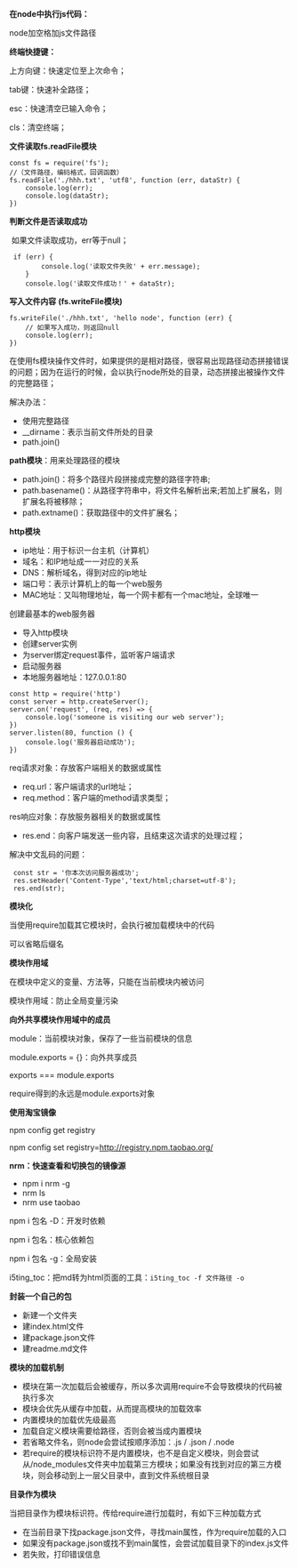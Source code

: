 **在node中执行js代码：**

node加空格加js文件路径

**终端快捷键：**

上方向键：快速定位至上次命令；

tab键：快速补全路径；

esc：快速清空已输入命令；

cls：清空终端；

**文件读取fs.readFile模块**

``` 
const fs = require('fs');
//（文件路径，编码格式，回调函数）
fs.readFile('./hhh.txt', 'utf8', function (err, dataStr) {
    console.log(err);
    console.log(dataStr);
})
```

**判断文件是否读取成功**

​	如果文件读取成功，err等于null；

``` 
 if (err) {
        console.log('读取文件失败' + err.message);
    }
    console.log('读取文件成功！' + dataStr);
```

**写入文件内容** **(fs.writeFile模块)**

``` 
fs.writeFile('./hhh.txt', 'hello node', function (err) {
    // 如果写入成功，则返回null
    console.log(err);
})
```

在使用fs模块操作文件时，如果提供的是相对路径，很容易出现路径动态拼接错误的问题；因为在运行的时候，会以执行node所处的目录，动态拼接出被操作文件的完整路径；

解决办法：

- 使用完整路径
- __dirname：表示当前文件所处的目录
- path.join()

**path模块**：用来处理路径的模块

- path.join()：将多个路径片段拼接成完整的路径字符串;
- path.basename()：从路径字符串中，将文件名解析出来;若加上扩展名，则扩展名将被移除；
- path.extname()：获取路径中的文件扩展名；

**http模块**

* ip地址：用于标识一台主机（计算机）
* 域名：和IP地址成一一对应的关系
* DNS：解析域名，得到对应的ip地址
* 端口号：表示计算机上的每一个web服务
* MAC地址：又叫物理地址，每一个网卡都有一个mac地址，全球唯一

创建最基本的web服务器

* 导入http模块
* 创建server实例
* 为server绑定request事件，监听客户端请求
* 启动服务器
* 本地服务器地址：127.0.0.1:80

``` 
const http = require('http')
const server = http.createServer();
server.on('request', (req, res) => {
    console.log('someone is visiting our web server');
})
server.listen(80, function () {
    console.log('服务器启动成功');
})
```

req请求对象：存放客户端相关的数据或属性

- req.url：客户端请求的url地址；
- req.method：客户端的method请求类型；

res响应对象：存放服务器相关的数据或属性

* res.end：向客户端发送一些内容，且结束这次请求的处理过程；

解决中文乱码的问题：

``` 
 const str = '你本次访问服务器成功';
 res.setHeader('Content-Type','text/html;charset=utf-8');
 res.end(str);
```

**模块化**

当使用require加载其它模块时，会执行被加载模块中的代码

可以省略后缀名

**模块作用域**

在模块中定义的变量、方法等，只能在当前模块内被访问

模块作用域：防止全局变量污染

**向外共享模块作用域中的成员**

module：当前模块对象，保存了一些当前模块的信息

module.exports = {}：向外共享成员

exports === module.exports

require得到的永远是module.exports对象

**使用淘宝镜像**

npm config get registry

npm config set registry=http://registry.npm.taobao.org/ 

**nrm：快速查看和切换包的镜像源**

* npm i nrm -g
* nrm ls
* nrm use taobao

npm i 包名 -D：开发时依赖

npm i 包名：核心依赖包

npm i 包名 -g：全局安装

i5ting_toc：把md转为html页面的工具：`i5ting_toc -f 文件路径 -o`

**封装一个自己的包**

* 新建一个文件夹
* 建index.html文件
* 建package.json文件
* 建readme.md文件

**模块的加载机制**

* 模块在第一次加载后会被缓存，所以多次调用require不会导致模块的代码被执行多次
* 模块会优先从缓存中加载，从而提高模块的加载效率
* 内置模块的加载优先级最高
* 加载自定义模块需要给路径，否则会被当成内置模块
* 若省略文件名，则node会尝试按顺序添加：.js / .json / .node
* 若require的模块标识符不是内置模块，也不是自定义模块，则会尝试从/node_modules文件夹中加载第三方模块；如果没有找到对应的第三方模块，则会移动到上一层父目录中，直到文件系统根目录

**目录作为模块**

当把目录作为模块标识符。传给require进行加载时，有如下三种加载方式

* 在当前目录下找package.json文件，寻找main属性，作为require加载的入口
* 如果没有package.json或找不到main属性，会尝试加载目录下的index.js文件
* 若失败，打印错误信息

